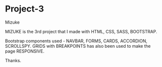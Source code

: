 # Project-3
Mizuke


MIZUKE is the 3rd project that I made with HTML, CSS, SASS, BOOTSTRAP. 

Bootstrap components used - NAVBAR, FORMS, CARDS, ACCORDION, SCROLLSPY. 
GRIDS with BREAKPOINTS has also been used to make the page RESPONSIVE.

Thanks. 
